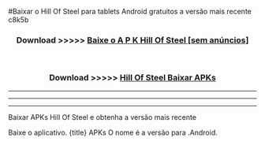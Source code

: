 #Baixar o Hill Of Steel   para tablets Android gratuitos a versão mais recente c8k5b


<div align="center">
<h3>Download >>>>> <a href="https://pt-web.web.app/?pt= Hill Of Steel ">Baixe o A P K Hill Of Steel  [sem anúncios]</a></h3><br>

<h3>Download >>>>> <a href="https://pt-web.web.app/?pt= Hill Of Steel ">Hill Of Steel  Baixar APKs</a></h3>
</div>

----------------------------------------------------------

----------------------------------------------------------

----------------------------------------------------------

Baixar APKs Hill Of Steel  e obtenha a versão mais recente

Baixe o aplicativo. {title} APKs O nome é a versão para .Android.


